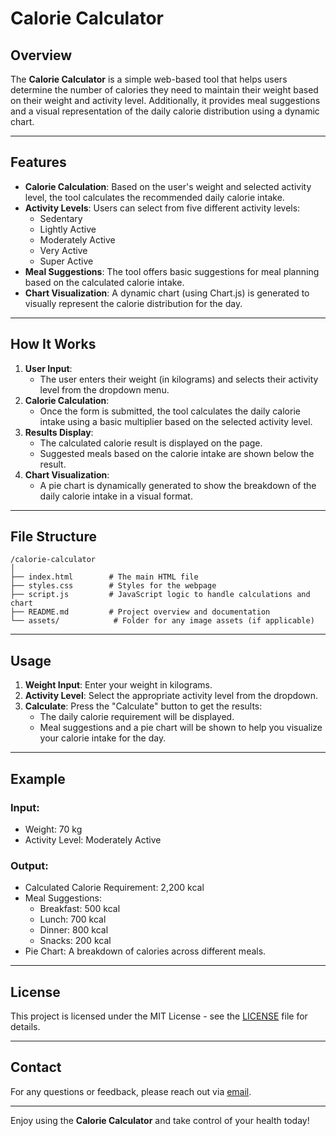 
# Calorie Calculator

## Overview

The **Calorie Calculator** is a simple web-based tool that helps users determine the number of calories they need to maintain their weight based on their weight and activity level. Additionally, it provides meal suggestions and a visual representation of the daily calorie distribution using a dynamic chart.

---

## Features

- **Calorie Calculation**: Based on the user's weight and selected activity level, the tool calculates the recommended daily calorie intake.
- **Activity Levels**: Users can select from five different activity levels:
  - Sedentary
  - Lightly Active
  - Moderately Active
  - Very Active
  - Super Active
- **Meal Suggestions**: The tool offers basic suggestions for meal planning based on the calculated calorie intake.
- **Chart Visualization**: A dynamic chart (using Chart.js) is generated to visually represent the calorie distribution for the day.

---

## How It Works

1. **User Input**: 
   - The user enters their weight (in kilograms) and selects their activity level from the dropdown menu.
2. **Calorie Calculation**:
   - Once the form is submitted, the tool calculates the daily calorie intake using a basic multiplier based on the selected activity level.
3. **Results Display**:
   - The calculated calorie result is displayed on the page.
   - Suggested meals based on the calorie intake are shown below the result.
4. **Chart Visualization**:
   - A pie chart is dynamically generated to show the breakdown of the daily calorie intake in a visual format.

---

## File Structure

```
/calorie-calculator
│
├── index.html        # The main HTML file
├── styles.css        # Styles for the webpage
├── script.js         # JavaScript logic to handle calculations and chart
├── README.md         # Project overview and documentation
└── assets/            # Folder for any image assets (if applicable)
```

---

## Usage

1. **Weight Input**: Enter your weight in kilograms.
2. **Activity Level**: Select the appropriate activity level from the dropdown.
3. **Calculate**: Press the "Calculate" button to get the results:
   - The daily calorie requirement will be displayed.
   - Meal suggestions and a pie chart will be shown to help you visualize your calorie intake for the day.

---

## Example

### Input:
- Weight: 70 kg
- Activity Level: Moderately Active

### Output:
- Calculated Calorie Requirement: 2,200 kcal
- Meal Suggestions: 
  - Breakfast: 500 kcal
  - Lunch: 700 kcal
  - Dinner: 800 kcal
  - Snacks: 200 kcal
- Pie Chart: A breakdown of calories across different meals.

---

## License

This project is licensed under the MIT License - see the [LICENSE](LICENSE) file for details.

---

## Contact

For any questions or feedback, please reach out via [email](pathakpraful007@gmail.com).

---

Enjoy using the **Calorie Calculator** and take control of your health today!
